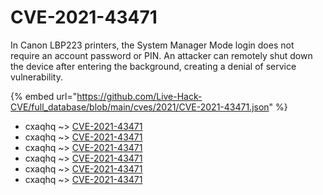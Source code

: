 # CVE-2021-43471

In Canon LBP223 printers, the System Manager Mode login does not require an account password or PIN. An attacker can remotely shut down the device after entering the background, creating a denial of service vulnerability.

{% embed url="https://github.com/Live-Hack-CVE/full_database/blob/main/cves/2021/CVE-2021-43471.json" %}


* cxaqhq ~> [CVE-2021-43471](https://www.alice-snow.ru/2021/database/cve-2021-43471/cve-2021-43471-cxaqhq)
* cxaqhq ~> [CVE-2021-43471](https://www.alice-snow.ru/2021/database/cve-2021-43471/cve-2021-43471-cxaqhq)
* cxaqhq ~> [CVE-2021-43471](https://www.alice-snow.ru/2021/database/cve-2021-43471/cve-2021-43471-cxaqhq)
* cxaqhq ~> [CVE-2021-43471](https://www.alice-snow.ru/2021/database/cve-2021-43471/cve-2021-43471-cxaqhq)
* cxaqhq ~> [CVE-2021-43471](https://www.alice-snow.ru/2021/database/cve-2021-43471/cve-2021-43471-cxaqhq)
* cxaqhq ~> [CVE-2021-43471](https://www.alice-snow.ru/2021/database/cve-2021-43471/cve-2021-43471-cxaqhq)